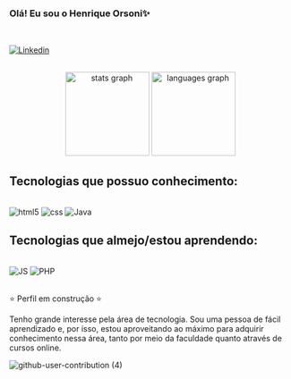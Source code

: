 ### Olá! Eu sou o Henrique Orsoni✨

<br/>

[![Linkedin](https://img.shields.io/badge/LinkedIn-0077B5?style=for-the-badge&logo=linkedin&logoColor=white)](www.linkedin.com/in/henrique-orsoni-54a2a52b8)

<br/>

<div align="center">
  <img src="https://github-readme-stats.vercel.app/api?username=HenriqueOrsoni&hide_title=false&hide_rank=false&show_icons=true&include_all_commits=true&count_private=true&disable_animations=false&theme=prussian&locale=en&hide_border=false&order=1" height="150" alt="stats graph"  />
  <img src="https://github-readme-stats.vercel.app/api/top-langs?username=HenriqueOrsoni&locale=en&hide_title=false&layout=compact&card_width=320&langs_count=5&theme=prussian&hide_border=false&order=2" height="150" alt="languages graph"  />
</div>

###

## Tecnologias que possuo conhecimento:

<div style="display: inline_block"><br/>
<img text-align="center" alt="html5" src="https://img.shields.io/badge/HTML-239120?style=for-the-badge&logo=html5&logoColor=white"/> 
<img text-align="center" alt="css" src="https://img.shields.io/badge/CSS-239120?&style=for-the-badge&logo=css3&logoColor=white"/>
<img text-align="center" alt="Java" src="https://img.shields.io/badge/Python-3776AB?style=for-the-badge&logo=python&logoColor=white"/>


## Tecnologias que almejo/estou aprendendo:
<br/>
<img text-align="center" alt="JS" src="https://img.shields.io/badge/JavaScript-F7DF1E?style=for-the-badge&logo=javascript&logoColor=black"/>
<img text-align="center" alt="PHP" src="https://img.shields.io/badge/PHP-777BB4?style=for-the-badge&logo=php&logoColor=white"/>

</br>
</br>

⭐ Perfil em construção ⭐

Tenho grande interesse pela área de tecnologia. Sou uma pessoa de fácil aprendizado e, por isso, estou aproveitando ao máximo para adquirir conhecimento nessa área, tanto por meio da faculdade quanto através de cursos online.

![github-user-contribution (4)](https://github.com/user-attachments/assets/f60857f6-c581-4033-a299-cc51075835b6)
